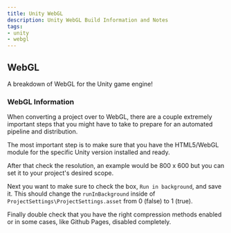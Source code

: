 ```yaml
---
title: Unity WebGL
description: Unity WebGL Build Information and Notes
tags:
- unity
- webgl
---
```


## WebGL

A breakdown of WebGL for the Unity game engine!

### WebGL Information

When converting a project over to WebGL, there are a couple extremely important steps that you might have to take to prepare for an automated pipeline and distribution.

The most important step is to make sure that you have the HTML5/WebGL module for the specific Unity version installed and ready.

After that check the resolution, an example would be 800 x 600 but you can set it to your project's desired scope.

Next you want to make sure to check the box, `Run in background`, and save it. This should change the `runInBackground` inside of `ProjectSettings\ProjectSettings.asset` from 0 (false) to 1 (true).

Finally double check that you have the right compression methods enabled or in some cases, like Github Pages, disabled completely.

